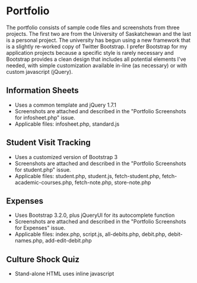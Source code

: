# Portfolio

The portfolio consists of sample code files and screenshots from three projects. The first two are from the University of Saskatchewan and the last is a personal project. The university has begun using a new framework that is a slightly re-worked copy of Twitter Bootstrap. I prefer Bootstrap for my application projects because a specific style is rarely necessary and Bootstrap provides a clean design that includes all potential elements I've needed, with simple customization available in-line (as necessary) or with custom javascript (jQuery).

## Information Sheets
+ Uses a common template and jQuery 1.7.1 
+ Screenshots are attached and described in the "Portfolio Screenshots for infosheet.php" issue.
+ Applicable files: infosheet.php, standard.js

## Student Visit Tracking
+ Uses a customized version of Bootstrap 3
+ Screenshots are attached and described in the "Portfolio Screenshots for student.php" issue.
+ Applicable files: student.php, student.js, fetch-student.php, fetch-academic-courses.php, fetch-note.php, store-note.php

## Expenses
+ Uses Bootstrap 3.2.0, plus jQueryUI for its autocomplete function
+ Screenshots are attached and described in the "Portfolio Screenshots for Expenses" issue.
+ Applicable files: index.php, script.js, all-debits.php, debit.php, debit-names.php, add-edit-debit.php

## Culture Shock Quiz
+ Stand-alone HTML uses inline javascript
